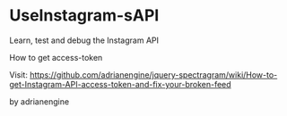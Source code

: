 # UseInstagram-sAPI
Learn, test and debug the Instagram API

How to get access-token

Visit: https://github.com/adrianengine/jquery-spectragram/wiki/How-to-get-Instagram-API-access-token-and-fix-your-broken-feed

by adrianengine 
